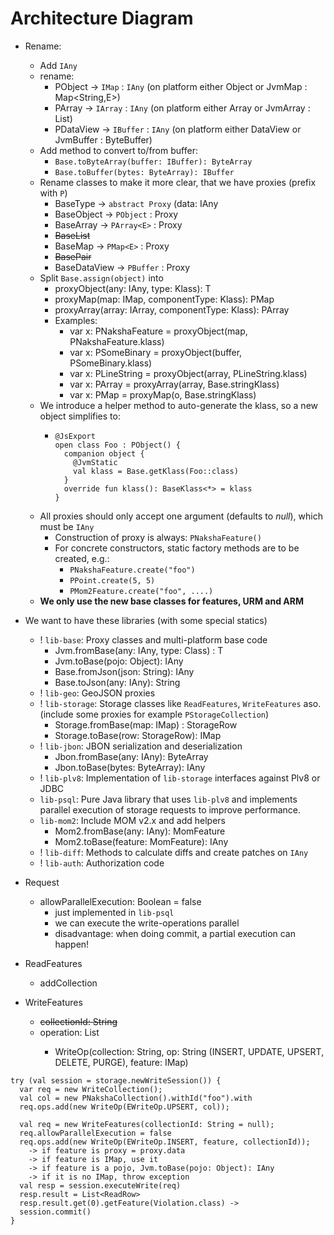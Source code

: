 # Architecture Diagram
- Rename:
  - Add `IAny`
  - rename:
    - PObject -> `IMap` : `IAny` (on platform either Object or JvmMap<E> : Map<String,E>)
    - PArray -> `IArray` : `IAny` (on platform either Array or JvmArray<E> : List<E>)
    - PDataView -> `IBuffer` : `IAny` (on platform either DataView or JvmBuffer : ByteBuffer)
  - Add method to convert to/from buffer:
    - `Base.toByteArray(buffer: IBuffer): ByteArray`
    - `Base.toBuffer(bytes: ByteArray): IBuffer`
  - Rename classes to make it more clear, that we have proxies (prefix with `P`)
    - BaseType -> `abstract Proxy` (data: IAny
    - BaseObject -> `PObject` : Proxy
    - BaseArray<E> -> `PArray<E>` : Proxy
    - ~~BaseList~~
    - BaseMap -> `PMap<E>` : Proxy
    - ~~BasePair~~
    - BaseDataView -> `PBuffer` : Proxy
  - Split `Base.assign(object)` into
    - proxyObject(any: IAny, type: Klass<T : PObject>): T
    - proxyMap(map: IMap, componentType: Klass<E>): PMap<E>
    - proxyArray(array: IArray, componentType: Klass<E>): PArray<E>
    - Examples:
      - var x: PNakshaFeature = proxyObject(map, PNakshaFeature.klass)
      - var x: PSomeBinary = proxyObject(buffer, PSomeBinary.klass)
      - var x: PLineString = proxyObject(array, PLineString.klass)
      - var x: PArray<String> = proxyArray(array, Base.stringKlass)
      - var x: PMap<String> = proxyMap(o, Base.stringKlass)
  - We introduce a helper method to auto-generate the klass, so a new object simplifies to:
    - ```
      @JsExport
      open class Foo : PObject() {
        companion object {
          @JvmStatic
          val klass = Base.getKlass(Foo::class)
        }
        override fun klass(): BaseKlass<*> = klass
      }
      ```
  - All proxies should only accept one argument (defaults to _null_), which must be `IAny`
    - Construction of proxy is always: `PNakshaFeature()`
    - For concrete constructors, static factory methods are to be created, e.g.:
      - `PNakshaFeature.create("foo")`
      - `PPoint.create(5, 5)`
      - `PMom2Feature.create("foo", ....)`
  - **We only use the new base classes for features, URM and ARM**
- We want to have these libraries (with some special statics)
  - ! `lib-base`: Proxy classes and multi-platform base code
    - Jvm.fromBase(any: IAny, type: Class<T>) : T
    - Jvm.toBase(pojo: Object): IAny
    - Base.fromJson(json: String): IAny
    - Base.toJson(any: IAny): String
  - ! `lib-geo`: GeoJSON proxies
  - ! `lib-storage`: Storage classes like `ReadFeatures`, `WriteFeatures` aso. (include some proxies for example `PStorageCollection`)
    - Storage.fromBase(map: IMap) : StorageRow
    - Storage.toBase(row: StorageRow): IMap
  - ! `lib-jbon`: JBON serialization and deserialization
    - Jbon.fromBase(any: IAny): ByteArray
    - Jbon.toBase(bytes: ByteArray): IAny
  - ! `lib-plv8`: Implementation of `lib-storage` interfaces against Plv8 or JDBC
  - `lib-psql`: Pure Java library that uses `lib-plv8` and implements parallel execution of storage requests to improve performance.
  - `lib-mom2`: Include MOM v2.x and add helpers
    - Mom2.fromBase(any: IAny): MomFeature
    - Mom2.toBase(feature: MomFeature): IAny
  - ! `lib-diff`: Methods to calculate diffs and create patches on `IAny`
  - ! `lib-auth`: Authorization code


- Request
  - allowParallelExecution: Boolean = false
    - just implemented in `lib-psql`
    - we can execute the write-operations parallel
    - disadvantage: when doing commit, a partial execution can happen!
- ReadFeatures
  - addCollection
- WriteFeatures
  - ~~collectionId: String~~
  - operation: List<WriteOp>
    - WriteOp(collection: String, op: String (INSERT, UPDATE, UPSERT, DELETE, PURGE), feature: IMap)

```
try (val session = storage.newWriteSession()) {
  var req = new WriteCollection();
  val col = new PNakshaCollection().withId("foo").with
  req.ops.add(new WriteOp(EWriteOp.UPSERT, col));
  
  val req = new WriteFeatures(collectionId: String = null);
  req.allowParallelExecution = false
  req.ops.add(new WriteOp(EWriteOp.INSERT, feature, collectionId));
    -> if feature is proxy = proxy.data
    -> if feature is IMap, use it
    -> if feature is a pojo, Jvm.toBase(pojo: Object): IAny
    -> if it is no IMap, throw exception
  val resp = session.executeWrite(req)
  resp.result = List<ReadRow>
  resp.result.get(0).getFeature(Violation.class) -> 
  session.commit()
}
```
